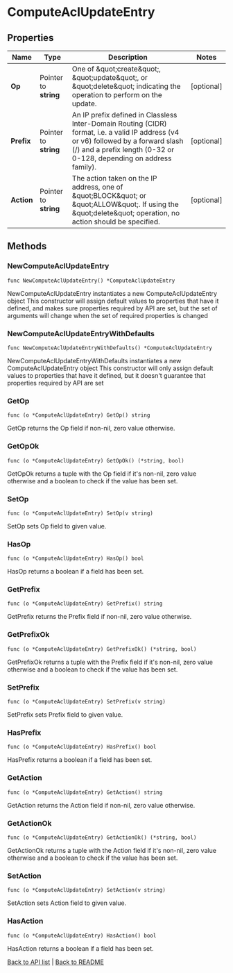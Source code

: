 # ComputeAclUpdateEntry

## Properties

Name | Type | Description | Notes
------------ | ------------- | ------------- | -------------
**Op** | Pointer to **string** | One of \&quot;create\&quot;, \&quot;update\&quot;, or \&quot;delete\&quot; indicating the operation to perform on the update. | [optional] 
**Prefix** | Pointer to **string** | An IP prefix defined in Classless Inter-Domain Routing (CIDR) format, i.e. a valid IP address (v4 or v6) followed by a forward slash (/) and a prefix length (0-32 or 0-128, depending on address family). | [optional] 
**Action** | Pointer to **string** | The action taken on the IP address, one of \&quot;BLOCK\&quot; or \&quot;ALLOW\&quot;. If using the \&quot;delete\&quot; operation, no action should be specified. | [optional] 

## Methods

### NewComputeAclUpdateEntry

`func NewComputeAclUpdateEntry() *ComputeAclUpdateEntry`

NewComputeAclUpdateEntry instantiates a new ComputeAclUpdateEntry object
This constructor will assign default values to properties that have it defined,
and makes sure properties required by API are set, but the set of arguments
will change when the set of required properties is changed

### NewComputeAclUpdateEntryWithDefaults

`func NewComputeAclUpdateEntryWithDefaults() *ComputeAclUpdateEntry`

NewComputeAclUpdateEntryWithDefaults instantiates a new ComputeAclUpdateEntry object
This constructor will only assign default values to properties that have it defined,
but it doesn't guarantee that properties required by API are set

### GetOp

`func (o *ComputeAclUpdateEntry) GetOp() string`

GetOp returns the Op field if non-nil, zero value otherwise.

### GetOpOk

`func (o *ComputeAclUpdateEntry) GetOpOk() (*string, bool)`

GetOpOk returns a tuple with the Op field if it's non-nil, zero value otherwise
and a boolean to check if the value has been set.

### SetOp

`func (o *ComputeAclUpdateEntry) SetOp(v string)`

SetOp sets Op field to given value.

### HasOp

`func (o *ComputeAclUpdateEntry) HasOp() bool`

HasOp returns a boolean if a field has been set.

### GetPrefix

`func (o *ComputeAclUpdateEntry) GetPrefix() string`

GetPrefix returns the Prefix field if non-nil, zero value otherwise.

### GetPrefixOk

`func (o *ComputeAclUpdateEntry) GetPrefixOk() (*string, bool)`

GetPrefixOk returns a tuple with the Prefix field if it's non-nil, zero value otherwise
and a boolean to check if the value has been set.

### SetPrefix

`func (o *ComputeAclUpdateEntry) SetPrefix(v string)`

SetPrefix sets Prefix field to given value.

### HasPrefix

`func (o *ComputeAclUpdateEntry) HasPrefix() bool`

HasPrefix returns a boolean if a field has been set.

### GetAction

`func (o *ComputeAclUpdateEntry) GetAction() string`

GetAction returns the Action field if non-nil, zero value otherwise.

### GetActionOk

`func (o *ComputeAclUpdateEntry) GetActionOk() (*string, bool)`

GetActionOk returns a tuple with the Action field if it's non-nil, zero value otherwise
and a boolean to check if the value has been set.

### SetAction

`func (o *ComputeAclUpdateEntry) SetAction(v string)`

SetAction sets Action field to given value.

### HasAction

`func (o *ComputeAclUpdateEntry) HasAction() bool`

HasAction returns a boolean if a field has been set.


[Back to API list](../README.md#documentation-for-api-endpoints) | [Back to README](../README.md)


